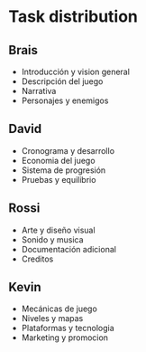 # Task distribution

## Brais
- Introducción y vision general
- Descripción del juego
- Narrativa
- Personajes y enemigos

## David
- Cronograma y desarrollo
- Economia del juego
- Sistema de progresión
- Pruebas y equilibrio

## Rossi
- Arte y diseño visual
- Sonido y musica
- Documentación adicional
- Creditos

## Kevin
- Mecánicas de juego
- Niveles y mapas
- Plataformas y tecnologia
- Marketing y promocion






